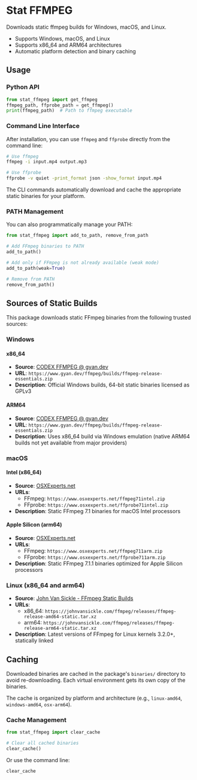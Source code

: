 # Stat FFMPEG

Downloads static ffmpeg builds for Windows, macOS, and Linux.

- Supports Windows, macOS, and Linux
- Supports x86_64 and ARM64 architectures
- Automatic platform detection and binary caching

## Usage

### Python API

```python
from stat_ffmpeg import get_ffmpeg
ffmpeg_path, ffprobe_path = get_ffmpeg()
print(ffmpeg_path)  # Path to ffmpeg executable
```

### Command Line Interface

After installation, you can use `ffmpeg` and `ffprobe` directly from the command line:

```bash
# Use ffmpeg
ffmpeg -i input.mp4 output.mp3

# Use ffprobe
ffprobe -v quiet -print_format json -show_format input.mp4
```

The CLI commands automatically download and cache the appropriate static binaries for your platform.

### PATH Management

You can also programmatically manage your PATH:

```python
from stat_ffmpeg import add_to_path, remove_from_path

# Add FFmpeg binaries to PATH
add_to_path()

# Add only if FFmpeg is not already available (weak mode)
add_to_path(weak=True)

# Remove from PATH
remove_from_path()
```

## Sources of Static Builds

This package downloads static FFmpeg binaries from the following trusted sources:

### Windows

#### x86_64

- **Source**: [CODEX FFMPEG @ gyan.dev](https://www.gyan.dev/ffmpeg/builds/)
- **URL**: `https://www.gyan.dev/ffmpeg/builds/ffmpeg-release-essentials.zip`
- **Description**: Official Windows builds, 64-bit static binaries licensed as GPLv3

#### ARM64

- **Source**: [CODEX FFMPEG @ gyan.dev](https://www.gyan.dev/ffmpeg/builds/)
- **URL**: `https://www.gyan.dev/ffmpeg/builds/ffmpeg-release-essentials.zip`
- **Description**: Uses x86_64 build via Windows emulation (native ARM64 builds not yet available from major providers)

### macOS

#### Intel (x86_64)

- **Source**: [OSXExperts.net](http://www.osxexperts.net/)
- **URLs**:
  - FFmpeg: `https://www.osxexperts.net/ffmpeg71intel.zip`
  - FFprobe: `https://www.osxexperts.net/ffprobe71intel.zip`
- **Description**: Static FFmpeg 7.1 binaries for macOS Intel processors

#### Apple Silicon (arm64)

- **Source**: [OSXExperts.net](http://www.osxexperts.net/)
- **URLs**:
  - FFmpeg: `https://www.osxexperts.net/ffmpeg711arm.zip`
  - FFprobe: `https://www.osxexperts.net/ffprobe711arm.zip`
- **Description**: Static FFmpeg 7.1.1 binaries optimized for Apple Silicon processors

### Linux (x86_64 and arm64)

- **Source**: [John Van Sickle - FFmpeg Static Builds](https://johnvansickle.com/ffmpeg/)
- **URLs**:
  - x86_64: `https://johnvansickle.com/ffmpeg/releases/ffmpeg-release-amd64-static.tar.xz`
  - arm64: `https://johnvansickle.com/ffmpeg/releases/ffmpeg-release-arm64-static.tar.xz`
- **Description**: Latest versions of FFmpeg for Linux kernels 3.2.0+, statically linked

## Caching

Downloaded binaries are cached in the package's `binaries/` directory to avoid re-downloading. Each virtual environment gets its own copy of the binaries.

The cache is organized by platform and architecture (e.g., `linux-amd64`, `windows-amd64`, `osx-arm64`).

### Cache Management

```python
from stat_ffmpeg import clear_cache

# Clear all cached binaries
clear_cache()
```

Or use the command line:

```bash
clear_cache
```
